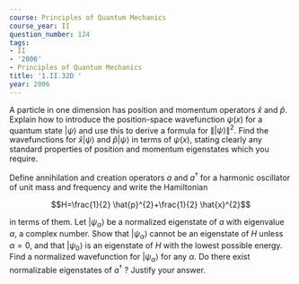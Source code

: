 ```yaml
---
course: Principles of Quantum Mechanics
course_year: II
question_number: 124
tags:
- II
- '2006'
- Principles of Quantum Mechanics
title: '1.II.32D '
year: 2006
---
```



A particle in one dimension has position and momentum operators $\hat{x}$ and $\hat{p}$. Explain how to introduce the position-space wavefunction $\psi(x)$ for a quantum state $|\psi\rangle$ and use this to derive a formula for $\||\psi\rangle \|^{2}$. Find the wavefunctions for $\hat{x}|\psi\rangle$ and $\hat{p}|\psi\rangle$ in terms of $\psi(x)$, stating clearly any standard properties of position and momentum eigenstates which you require.

Define annihilation and creation operators $a$ and $a^{\dagger}$ for a harmonic oscillator of unit mass and frequency and write the Hamiltonian

$$H=\frac{1}{2} \hat{p}^{2}+\frac{1}{2} \hat{x}^{2}$$

in terms of them. Let $\left|\psi_{\alpha}\right\rangle$ be a normalized eigenstate of $a$ with eigenvalue $\alpha$, a complex number. Show that $\left|\psi_{\alpha}\right\rangle$ cannot be an eigenstate of $H$ unless $\alpha=0$, and that $\left|\psi_{0}\right\rangle$ is an eigenstate of $H$ with the lowest possible energy. Find a normalized wavefunction for $\left|\psi_{\alpha}\right\rangle$ for any $\alpha$. Do there exist normalizable eigenstates of $a^{\dagger}$ ? Justify your answer.